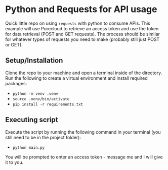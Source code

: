# Python and Requests for API usage
Quick little repo on using `requests` with python to consume APIs. This example will use Purecloud to retrieve an access token and use the token for data retrieval (POST and GET requests). The process should be similar for whatever types of requests you need to make (probably still just POST or GET).

## Setup/Installation
Clone the repo to your machine and open a terminal inside of the directory. Run the following to create a virtual environment and install required packages:
- `python -m venv .venv`
- `source .venv/bin/activate`
- `pip install -r requirements.txt`

## Executing script
Execute the script by running the following command in your terminal (you still need to be in the project folder):
- `python main.py`

You will be prompted to enter an access token - message me and I will give it to you.